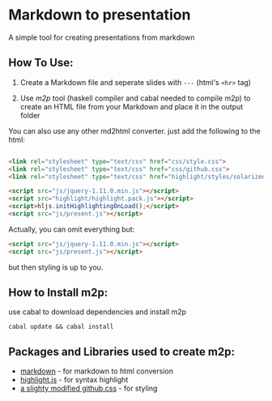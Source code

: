 Markdown to presentation
========================

A simple tool for creating presentations from markdown

How To Use:
------
1. Create a Markdown file and seperate slides with `---` (html's `<hr>` tag)

2. Use _m2p_ tool (haskell compiler and cabal needed to compile m2p) to create an HTML file from your Markdown and place it in the output folder

You can also use any other md2html converter. just add the following to the html:
```html

<link rel="stylesheet" type="text/css" href="css/style.css">
<link rel="stylesheet" type="text/css" href="css/github.css">
<link rel="stylesheet" type="text/css" href="highlight/styles/solarized_light.css"> <!-- Or your preferable syntax highlight theme -->

<script src="js/jquery-1.11.0.min.js"></script>
<script src="highlight/highlight.pack.js"></script>
<script>hljs.initHighlightingOnLoad();</script>
<script src="js/present.js"></script>
```

Actually, you can omit everything but:
```html
<script src="js/jquery-1.11.0.min.js"></script>
<script src="js/present.js"></script>
```

but then styling is up to you.

How to Install m2p:
-------------------
use cabal to download dependencies and install m2p
```
cabal update && cabal install
```


Packages and Libraries used to create m2p:
------------------------------------------
- [markdown](http://hackage.haskell.org/package/markdown) - for markdown to html conversion
- [highlight.js](https://highlightjs.org/) - for syntax highlight
- [a slighty modified github.css](https://gist.github.com/andyferra/2554919) - for styling
